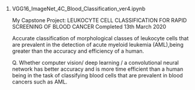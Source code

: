 1. VGG16_ImageNet_4C_Blood_Classification_ver4.ipynb

	My Capstone Project: LEUKOCYTE CELL CLASSIFICATION FOR RAPID SCREENING OF BLOOD CANCER
	Completed 13th March 2020

	Accurate classification of morphological classes of leukocyte cells that are prevalent in the detection of acute myeloid leukemia (AML),being greater than the accuracy and efficiency of a human.

	Q. Whether computer vision/ deep learning / a convolutional neural network has better accuracy and is more time efficient than a human 		being in the task of classifying blood cells that are prevalent in blood cancers such as AML.
